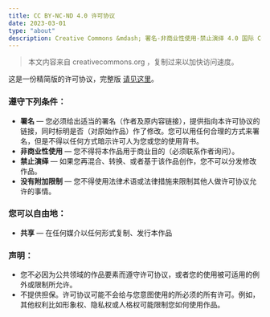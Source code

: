 ```yaml
---
title: CC BY-NC-ND 4.0 许可协议
date: 2023-03-01
type: "about"
description: Creative Commons &mdash; 署名-非商业性使用-禁止演绎 4.0 国际 CC BY-NC-ND 4.0
---
```


> 本文内容来自 creativecommons.org ，复制过来以加快访问速度。


这是一份精简版的许可协议，完整版 [请见这里](https://creativecommons.org/licenses/by-nc-nd/4.0/legalcode.zh-Hans)。

### 遵守下列条件：

- **署名** — 您必须给出适当的署名（作者及原内容链接），提供指向本许可协议的链接，同时标明是否（对原始作品）作了修改。您可以用任何合理的方式来署名，但是不得以任何方式暗示许可人为您或您的使用背书。
- **非商业性使用** — 您不得将本作品用于商业目的（必须联系作者询问）。
- **禁止演绎** — 如果您再混合、转换、或者基于该作品创作，您不可以分发修改作品。
- **没有附加限制** — 您不得使用法律术语或法律措施来限制其他人做许可协议允许的事情。

### 您可以自由地：

- **共享** — 在任何媒介以任何形式复制、发行本作品

### 声明：

- 您不必因为公共领域的作品要素而遵守许可协议，或者您的使用被可适用的例外或限制所允许。
- 不提供担保。许可协议可能不会给与您意图使用的所必须的所有许可。例如，其他权利比如形象权、隐私权或人格权可能限制您如何使用作品。